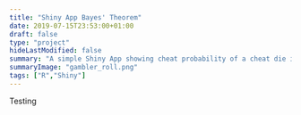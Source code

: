 ```yaml
---
title: "Shiny App Bayes' Theorem"
date: 2019-07-15T23:53:00+01:00
draft: false
type: "project"
hideLastModified: false
summary: "A simple Shiny App showing cheat probability of a cheat die in a population. Simple demo of Bayes' theorem"
summaryImage: "gambler_roll.png"
tags: ["R","Shiny"]
---
```


Testing











